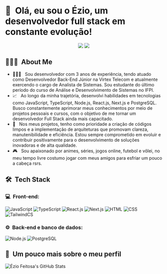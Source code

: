<h1>👋 &nbsp;Olá, eu sou o Ézio, um desenvolvedor full stack em constante evolução!</h1>
<p align="center">
<a href="https://www.linkedin.com/in/ezio-feitosa"><img src="https://img.shields.io/badge/-Ézio%20Feitosa%20-0077B5?style=flat-square&logo=Linkedin&logoColor=white"/></a>
<a href="mailto:eziof.dev@gmail.com"><img src="https://img.shields.io/badge/-eziof.dev@gmail.com-D14836?style=flat-square&logo=Gmail&logoColor=white"/></a>

</p>

<h2> 👨🏻‍💻 &nbsp;About Me </h2>

- 👨🏻‍💻 &nbsp; Sou desenvolvedor com 3 anos de experiência, tendo atuado como Desenvolvedor Back-End Júnior na Virtex Telecom e atualmente exercendo o cargo de Analista de Sistemas. Sou estudante do último período do curso de Análise e Desenvolvimento de Sistemas no IFPI.
- 📈 &nbsp; Ao longo da minha trajetória, desenvolvi habilidades em tecnologias como JavaScript, TypeScript, Node.js, React.js, Next.js e PostgreSQL. Busco constantemente aprimorar meus conhecimentos por meio de projetos pessoais e cursos, com o objetivo de me tornar um desenvolvedor Full Stack ainda mais capacitado.
- 🚀 &nbsp; Nos meus projetos, tenho como prioridade a criação de códigos limpos e a implementação de arquiteturas que promovam clareza, manutenibilidade e eficiência. Estou sempre comprometido em evoluir e contribuir positivamente para o desenvolvimento de soluções inovadoras e de alta qualidade.
- 🎮 &nbsp; Sou apaixonado por animes, séries, jogos online, futebol e vôlei, no meu tempo livre costumo jogar com meus amigos para esfriar um pouco a cabeça rsrs.

<h2> 🛠 &nbsp;Tech Stack</h2>
<h3>💻 &nbsp;Front-end:</h3>

![JavaScript](https://img.shields.io/badge/-JavaScript-333333?style=flat&logo=javascript)
![TypeScript](https://img.shields.io/badge/-TypeScript-333333?style=flat&logo=typescript&logoColor=2D79C7)
![React.js](https://img.shields.io/badge/-React.js-333333?style=flat&logo=react)
![Next.js](https://img.shields.io/badge/-Next.js-333333?style=flat&logo=nextdotjs)
![HTML](https://img.shields.io/badge/-HTML-333333?style=flat&logo=HTML5)
![CSS](https://img.shields.io/badge/-CSS-333333?style=flat&logo=CSS3&logoColor=1572B6)
![TailwindCS](https://img.shields.io/badge/-TailwindCSS-333333?style=flat&logo=tailwindcss)

<h3>⚙️ &nbsp;Back-end e banco de dados:</h3>

![Node.js](https://img.shields.io/badge/-Node.js-333333?style=flat&logo=node.js)
![PostgreSQL](https://img.shields.io/badge/-PostgreSQL-333333?style=flat&logo=postgresql)


<h2>🚀 &nbsp;Um pouco mais sobre o meu perfil</h2>

![Ézio Feitosa's GitHub Stats](https://github-readme-stats.vercel.app/api?username=ezin1&show_icons=true&theme=dracula)
